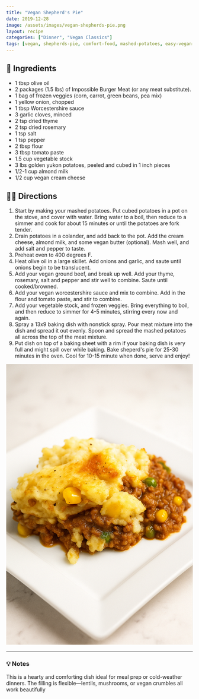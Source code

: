 ```yaml
---
title: "Vegan Shepherd's Pie"
date: 2019-12-28
image: /assets/images/vegan-shepherds-pie.png
layout: recipe
categories: ["Dinner", "Vegan Classics"]
tags: [vegan, shepherds-pie, comfort-food, mashed-potatoes, easy-vegan-recipes]
---
```


## 🧾 Ingredients

- 1 tbsp olive oil
- 2 packages (1.5 lbs) of Impossible Burger Meat (or any meat substitute). 
- 1 bag of frozen veggies (corn, carrot, green beans, pea mix)
- 1 yellow onion, chopped
- 1 tbsp Worcestershire sauce
- 3 garlic cloves, minced
- 2 tsp dried thyme
- 2 tsp dried rosemary
- 1 tsp salt
- 1 tsp pepper
- 2 tbsp flour
- 3 tbsp tomato paste
- 1.5 cup vegetable stock
- 3 lbs golden yukon potatoes, peeled and cubed in 1 inch pieces
- 1/2-1 cup almond milk
- 1/2 cup vegan cream cheese

## 👩‍🍳 Directions

1. Start by making your mashed potatoes. Put cubed potatoes in a pot on the stove, and cover with water. Bring water to a boil, then reduce to a simmer and cook for about 15 minutes or until the potatoes are fork tender.
2. Drain potatoes in a colander, and add back to the pot. Add the cream cheese, almond milk, and some vegan butter (optional). Mash well, and add salt and pepper to taste.
3. Preheat oven to 400 degrees F.
4. Heat olive oil in a large skillet. Add onions and garlic, and saute until onions begin to be translucent.
5.  Add your vegan ground beef, and break up well. Add your thyme, rosemary, salt and pepper and stir well to combine. Saute until cooked/browned.
6. Add your vegan worcestershire sauce and mix to combine. Add in the flour and tomato paste, and stir to combine.
7. Add your vegetable stock, and frozen veggies. Bring everything to boil, and then reduce to simmer for 4-5 minutes, stirring every now and again.
8. Spray a 13x9 baking dish with nonstick spray. Pour meat mixture into the dish and spread it out evenly. Spoon and spread the mashed potatoes all across the top of the meat mixture. 
9. Put dish on top of a baking sheet with a rim if your baking dish is very full and might spill over while baking. Bake sheperd's pie for 25-30 minutes in the oven. Cool for 10-15 minute when done, serve and enjoy!

![Vegan Shepherd's Pie](/assets/images/vegan-shepherds-pie.png)

---

### 💡 Notes

 This is a hearty and comforting dish ideal for meal prep or cold-weather dinners. The filling is flexible—lentils, mushrooms, or vegan crumbles all work beautifully
